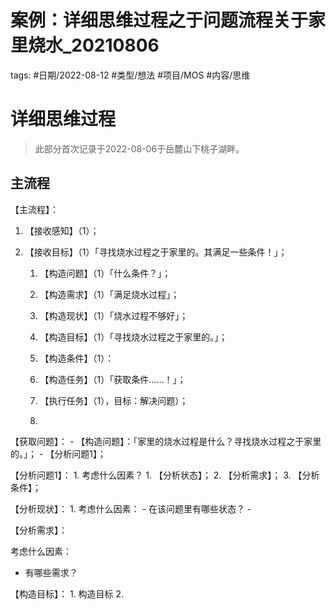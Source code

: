 # 案例：详细思维过程之于问题流程关于家里烧水_20210806


tags: #日期/2022-08-12 #类型/想法  #项目/MOS #内容/思维 


# 详细思维过程

> 此部分首次记录于2022-08-06于岳麓山下桃子湖畔。

## 主流程

【主流程】：

1. 【接收感知】（1）；

1. 【接收目标】（1）「寻找烧水过程之于家里的。其满足一些条件！」；

   1. 【构造问题】（1）「什么条件？」；

   1. 【构造需求】（1）「满足烧水过程」；

   1. 【构造现状】（1）「烧水过程不够好」；

   1. 【构造目标】（1）「寻找烧水过程之于家里的。」；

   1. 【构造条件】（1）：

   1. 【构造任务】（1）「获取条件……！」；

   1. 【执行任务】（1），目标：解决问题）；

   1. 

     

【获取问题】：
	- 【构造问题】：「家里的烧水过程是什么？寻找烧水过程之于家里的。」；
	- 【分析问题1】；



【分析问题1】：
	1. 考虑什么因素？
		1. 【分析状态】；
		2. 【分析需求】；
		3. 【分析条件】；

【分析现状】：
	1. 考虑什么因素：
		- 在该问题里有哪些状态？
		- 




【分析需求】：

考虑什么因素：
- 有哪些需求？


【构造目标】：
	1. 构造目标
	2. 

